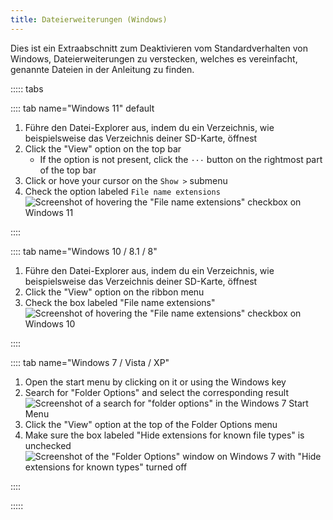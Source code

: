 ```yaml
---
title: Dateierweiterungen (Windows)
---
```


Dies ist ein Extraabschnitt zum Deaktivieren vom Standardverhalten von Windows, Dateierweiterungen zu verstecken, welches es vereinfacht, genannte Dateien in der Anleitung zu finden.

::::: tabs

:::: tab name="Windows 11" default

1. Führe den Datei-Explorer aus, indem du ein Verzeichnis, wie beispielsweise das Verzeichnis deiner SD-Karte, öffnest
1. Click the "View" option on the top bar
    - If the option is not present, click the `···` button on the rightmost part of the top bar
1. Click or hove your cursor on the `Show >` submenu
1. Check the option labeled `File name extensions` ![Screenshot of hovering the "File name extensions" checkbox on Windows 11](/assets/images/windows-11-file-extensions.png)

::::

:::: tab name="Windows 10 / 8.1 / 8"

1. Führe den Datei-Explorer aus, indem du ein Verzeichnis, wie beispielsweise das Verzeichnis deiner SD-Karte, öffnest
1. Click the "View" option on the ribbon menu
1. Check the box labeled "File name extensions" ![Screenshot of hovering the "File name extensions" checkbox on Windows 10](/assets/images/windows-10-file-extensions.png)

::::

:::: tab name="Windows 7 / Vista / XP"

1. Open the start menu by clicking on it or using the Windows key
1. Search for "Folder Options" and select the corresponding result ![Screenshot of a search for "folder options" in the Windows 7 Start Menu](/assets/images/windows-7-folder-options-start-menu.png)
1. Click the "View" option at the top of the Folder Options menu
1. Make sure the box labeled "Hide extensions for known file types" is unchecked ![Screenshot of the "Folder Options" window on Windows 7 with "Hide extensions for known types" turned off](/assets/images/windows-7-folder-options.png)

::::

:::::
